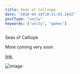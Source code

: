 ```yaml
---
title: Seas of Calliope
date: "2018-04-18T18:51:03.284Z"
postType: "unity"
keywords: ["unity", "games"]
---
```


Seas of Calliope

More coming very soon

[link](http://link).


![image](./image.jpg)